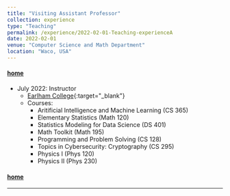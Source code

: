 ```yaml
---
title: "Visiting Assistant Professor"
collection: experience
type: "Teaching"
permalink: /experience/2022-02-01-Teaching-experienceA
date: 2022-02-01
venue: "Computer Science and Math Department"
location: "Waco, USA"
---
```


#### [home](../)


* July 2022: Instructor
  * [Earlham College](https://www.earlham.edu/){:target="_blank"}
  * Courses: 
    - Aritificial Intelligence and Machine Learning (CS 365)
    - Elementary Statistics (Math 120)
    - Statistics Modeling for Data Science (DS 401)
    - Math Toolkit (Math 195)
    - Programming and Problem Solving (CS 128)
    - Topics in Cybersecurity: Cryptography (CS 295)
    - Physics I (Phys 120)
    - Physics II (Phys 230)


#### [home](../)


---



